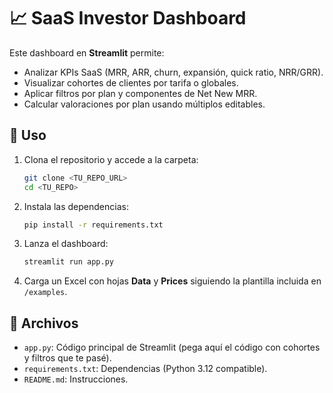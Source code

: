 # 📈 SaaS Investor Dashboard

Este dashboard en **Streamlit** permite:

- Analizar KPIs SaaS (MRR, ARR, churn, expansión, quick ratio, NRR/GRR).
- Visualizar cohortes de clientes por tarifa o globales.
- Aplicar filtros por plan y componentes de Net New MRR.
- Calcular valoraciones por plan usando múltiplos editables.

## 🚀 Uso

1. Clona el repositorio y accede a la carpeta:

   ```bash
   git clone <TU_REPO_URL>
   cd <TU_REPO>
   ```

2. Instala las dependencias:

   ```bash
   pip install -r requirements.txt
   ```

3. Lanza el dashboard:

   ```bash
   streamlit run app.py
   ```

4. Carga un Excel con hojas **Data** y **Prices** siguiendo la plantilla incluida en `/examples`.

## 📂 Archivos

- `app.py`: Código principal de Streamlit (pega aquí el código con cohortes y filtros que te pasé).
- `requirements.txt`: Dependencias (Python 3.12 compatible).
- `README.md`: Instrucciones.
